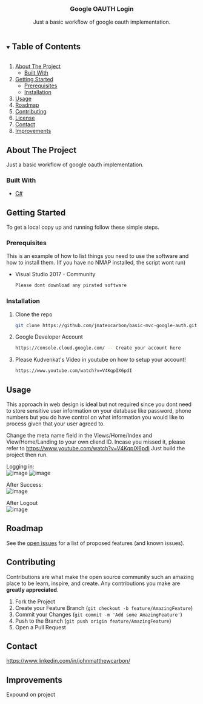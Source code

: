 <!--
*** Thanks for checking out the Best-README-Template. If you have a suggestion
*** that would make this better, please fork the repo and create a pull request
*** or simply open an issue with the tag "enhancement".
*** Thanks again! Now go create something AMAZING! :D
***
***
***
*** To avoid retyping too much info. Do a search and replace for the following:
*** github_username, repo_name, twitter_handle, email, project_title, project_description
-->



<!-- PROJECT SHIELDS -->
<!--
*** I'm using markdown "reference style" links for readability.
*** Reference links are enclosed in brackets [ ] instead of parentheses ( ).
*** See the bottom of this document for the declaration of the reference variables
*** for contributors-url, forks-url, etc. This is an optional, concise syntax you may use.
*** https://www.markdownguide.org/basic-syntax/#reference-style-links
-->



<!-- PROJECT LOGO -->
<br />
<p align="center">
  <a href="https://github.com/jmateocarbon/python-cve-checker">
  </a>

  <h3 align="center">Google OAUTH Login</h3>

  <p align="center">
    Just a basic workflow of google oauth implementation.
  </p>
</p>



<!-- TABLE OF CONTENTS -->
<details open="open">
  <summary><h2 style="display: inline-block">Table of Contents</h2></summary>
  <ol>
    <li>
      <a href="#about-the-project">About The Project</a>
      <ul>
        <li><a href="#built-with">Built With</a></li>
      </ul>
    </li>
    <li>
      <a href="#getting-started">Getting Started</a>
      <ul>
        <li><a href="#prerequisites">Prerequisites</a></li>
        <li><a href="#installation">Installation</a></li>
      </ul>
    </li>
    <li><a href="#usage">Usage</a></li>
    <li><a href="#roadmap">Roadmap</a></li>
    <li><a href="#contributing">Contributing</a></li>
    <li><a href="#license">License</a></li>
    <li><a href="#contact">Contact</a></li>
    <li><a href="#Improvements">Improvements</a></li>
  </ol>
</details>



<!-- ABOUT THE PROJECT -->
## About The Project

Just a basic workflow of google oauth implementation.

### Built With

* [C#](https://docs.microsoft.com/en-us/visualstudio/get-started/csharp/?view=vs-2019)

<!-- GETTING STARTED -->
## Getting Started

To get a local copy up and running follow these simple steps.

### Prerequisites

This is an example of how to list things you need to use the software and how to install them. (If you have no NMAP installed, the script wont run)

* Visual Studio 2017 - Community
  ```sh
  Please dont download any pirated software
  ```
### Installation

1. Clone the repo
   ```sh
   git clone https://github.com/jmateocarbon/basic-mvc-google-auth.git
   ```
2. Google Developer Account
   ```sh
   https://console.cloud.google.com/ -- Create your account here

   ``` 
3. Please Kudvenkat's Video in youtube on how to setup your account!
   ```sh
   https://www.youtube.com/watch?v=V4KqpIX6pdI
   ```

<!-- USAGE EXAMPLES -->
## Usage

This approach in web design is ideal but not required since you dont need to store sensitive user information on your database 
like password, phone numbers but you do have control on what information you would like to process given that your user agreed to.

Change the meta name field in the Views/Home/Index and View/Home/Landing to your own cliend ID. Incase you missed it, please refer to https://www.youtube.com/watch?v=V4KqpIX6pdI
    <meta name="google-signin-client_id" content="yourCredentialsHere.apps.googleusercontent.com">
Just build the project then run.

Logging in:\
![image](https://user-images.githubusercontent.com/51006392/127162282-74d1ff2f-025a-4c2a-97ff-12c77a1104e4.png)
![image](https://user-images.githubusercontent.com/51006392/127162484-2cbe1fec-079f-4cb5-985e-94a2b2b217f8.png)

After Success:\
![image](https://user-images.githubusercontent.com/51006392/127162701-4d064bae-3cae-4bf6-9689-62f0f20feab0.png)

After Logout\
![image](https://user-images.githubusercontent.com/51006392/127162282-74d1ff2f-025a-4c2a-97ff-12c77a1104e4.png)

<!-- ROADMAP -->
## Roadmap
See the [open issues](https://github.com/jmateocarbon/basic-mvc-google-auth/issues) for a list of proposed features (and known issues).

<!-- CONTRIBUTING -->
## Contributing

Contributions are what make the open source community such an amazing place to be learn, inspire, and create. Any contributions you make are **greatly appreciated**.

1. Fork the Project
2. Create your Feature Branch (`git checkout -b feature/AmazingFeature`)
3. Commit your Changes (`git commit -m 'Add some AmazingFeature'`)
4. Push to the Branch (`git push origin feature/AmazingFeature`)
5. Open a Pull Request

<!-- CONTACT -->
## Contact
https://www.linkedin.com/in/johnmatthewcarbon/

## Improvements
Expound on project
<!-- MARKDOWN LINKS & IMAGES -->
<!-- https://www.markdownguide.org/basic-syntax/#reference-style-links -->

